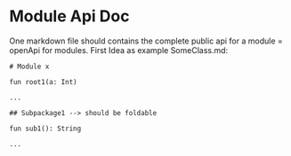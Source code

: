 # Module Api Doc

One markdown file should contains the complete public api for a module = openApi for modules.
First Idea as example SomeClass.md:
```
# Module x

fun root1(a: Int)

...

## Subpackage1 --> should be foldable

fun sub1(): String

...

```

